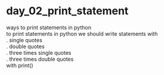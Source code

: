 # day_02_print_statement
ways to print statements in python <br>
to print statements in python we should write statements with <br>
. single quotes <br>
. double quotes <br>
. three times single quotes <br>
. three times double quotes <br>
with print() <br>
